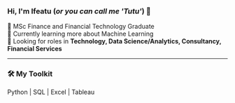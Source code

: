 ### Hi, I'm Ifeatu (*or you can call me 'Tutu'*) 👋

🔭 MSc Finance and Financial Technology Graduate<br/>
🌱 Currently learning more about Machine Learning<br/>
💬 Looking for roles in **Technology, Data Science/Analytics, Consultancy, Financial Services**<br/>

---

### 🛠️ My Toolkit

Python | SQL | Excel | Tableau
